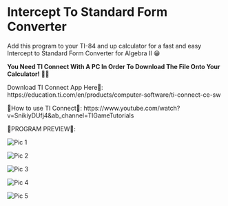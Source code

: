# Intercept To Standard Form Converter
Add this program to your TI-84 and up calculator for a fast and easy Intercept to Standard Form Converter for Algebra II 😁
<p><b>You Need TI Connect With A PC In Order To Download The File Onto Your Calculator!</b> 👨‍💻</p>
<P>Download TI Connect App Here📶: https://education.ti.com/en/products/computer-software/ti-connect-ce-sw</p>
<p>🤔How to use TI Connect🤔: https://www.youtube.com/watch?v=SnikiyDUfj4&ab_channel=TIGameTutorials</p>
<p>🤑PROGRAM PREVIEW🤑:</p>
<p><img src="https://cdn.discordapp.com/attachments/1023635835951788183/1023635873545326602/Capture_1.png" alt="Pic 1"></p>
<p><img src="https://cdn.discordapp.com/attachments/1023635835951788183/1023635895519281222/Capture_2.png" alt="Pic 2"></p>
<p><img src="https://cdn.discordapp.com/attachments/1023635835951788183/1023635920139845642/Capture_3.png" alt="Pic 3"></p>
<p><img src="https://cdn.discordapp.com/attachments/1023635835951788183/1023635958761013381/Capture_4.png" alt="Pic 4"></p>
<p><img src="https://cdn.discordapp.com/attachments/1023635835951788183/1023635992256725203/Capture_5.png" alt="Pic 5"></p>
